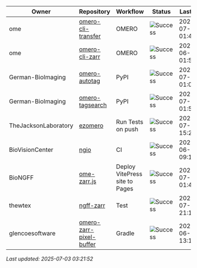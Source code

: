 | Owner | Repository | Workflow | Status | Last Run | URL |
| ----- | ---------- | -------- | ------ | -------- | --- |
| ome | [omero-cli-transfer](https://github.com/ome/omero-cli-transfer) | OMERO | ![Success](https://img.shields.io/badge/Success-brightgreen) | 2025-07-03 01:45:39 | [16039658874](https://github.com/ome/omero-cli-transfer/actions/runs/16039658874) |
| ome | [omero-cli-zarr](https://github.com/ome/omero-cli-zarr) | OMERO | ![Success](https://img.shields.io/badge/Success-brightgreen) | 2025-06-29 01:50:45 | [15950322230](https://github.com/ome/omero-cli-zarr/actions/runs/15950322230) |
| German-BioImaging | [omero-autotag](https://github.com/German-BioImaging/omero-autotag) | PyPI | ![Success](https://img.shields.io/badge/Success-brightgreen) | 2025-07-03 01:05:12 | [16039159285](https://github.com/German-BioImaging/omero-autotag/actions/runs/16039159285) |
| German-BioImaging | [omero-tagsearch](https://github.com/German-BioImaging/omero-tagsearch) | PyPI | ![Success](https://img.shields.io/badge/Success-brightgreen) | 2025-07-03 01:57:55 | [16039806107](https://github.com/German-BioImaging/omero-tagsearch/actions/runs/16039806107) |
| TheJacksonLaboratory | [ezomero](https://github.com/TheJacksonLaboratory/ezomero) | Run Tests on push | ![Success](https://img.shields.io/badge/Success-brightgreen) | 2025-07-01 15:21:50 | [16003490982](https://github.com/TheJacksonLaboratory/ezomero/actions/runs/16003490982) |
| BioVisionCenter | [ngio](https://github.com/BioVisionCenter/ngio) | CI | ![Success](https://img.shields.io/badge/Success-brightgreen) | 2025-06-30 09:16:18 | [15968907529](https://github.com/BioVisionCenter/ngio/actions/runs/15968907529) |
| BioNGFF | [ome-zarr.js](https://github.com/BioNGFF/ome-zarr.js) | Deploy VitePress site to Pages | ![Success](https://img.shields.io/badge/Success-brightgreen) | 2025-07-03 01:45:55 | [16039662315](https://github.com/BioNGFF/ome-zarr.js/actions/runs/16039662315) |
| thewtex | [ngff-zarr](https://github.com/thewtex/ngff-zarr) | Test | ![Success](https://img.shields.io/badge/Success-brightgreen) | 2025-07-02 21:13:05 | [16035925100](https://github.com/thewtex/ngff-zarr/actions/runs/16035925100) |
| glencoesoftware | [omero-zarr-pixel-buffer](https://github.com/glencoesoftware/omero-zarr-pixel-buffer) | Gradle | ![Success](https://img.shields.io/badge/Success-brightgreen) | 2025-06-18 13:11:48 | [15733787770](https://github.com/glencoesoftware/omero-zarr-pixel-buffer/actions/runs/15733787770) |


*Last updated: 2025-07-03 03:21:52*
